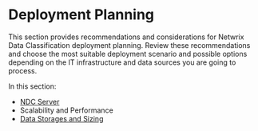 # Deployment Planning

This section provides recommendations and considerations for Netwrix Data Classification deployment
planning. Review these recommendations and choose the most suitable deployment scenario and possible
options depending on the IT infrastructure and data sources you are going to process.

In this section:

- [NDC Server](/docs/dataclassification/5.6.2/ndc/deployment/deployment_plan/ndc_server_client.md)
- Scalability and Performance
- [Data Storages and Sizing](/docs/dataclassification/5.6.2/ndc/deployment/deployment_plan/data_storages.md)
